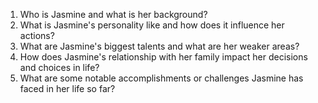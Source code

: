 

1. Who is Jasmine and what is her background?
2. What is Jasmine's personality like and how does it influence her actions?
3. What are Jasmine's biggest talents and what are her weaker areas?
4. How does Jasmine's relationship with her family impact her decisions and choices in life?
5. What are some notable accomplishments or challenges Jasmine has faced in her life so far?
